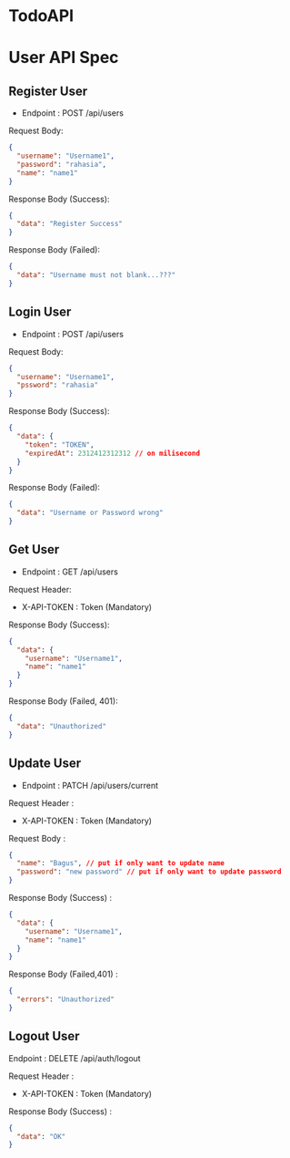 # TodoAPI

 # User API Spec

## Register User

- Endpoint : POST /api/users

Request Body:

```json
{
  "username": "Username1",
  "password": "rahasia",
  "name": "name1"
}
```

Response Body (Success):

```json
{
  "data": "Register Success"
}
```

Response Body (Failed):

```json
{
  "data": "Username must not blank...???"
}
```

## Login User

- Endpoint : POST /api/users

Request Body:

```json
{
  "username": "Username1",
  "pssword": "rahasia"
}
```

Response Body (Success):

```json
{
  "data": {
    "token": "TOKEN",
    "expiredAt": 2312412312312 // on milisecond
  }
}
```

Response Body (Failed):

```json
{
  "data": "Username or Password wrong"
}
```

## Get User

- Endpoint : GET /api/users

Request Header:

- X-API-TOKEN : Token (Mandatory)

Response Body (Success):

```json
{
  "data": {
    "username": "Username1",
    "name": "name1"
  }
}
```

Response Body (Failed, 401):

```json
{
  "data": "Unauthorized"
}
```

## Update User

- Endpoint : PATCH /api/users/current

Request Header :

- X-API-TOKEN : Token (Mandatory)

Request Body :

```json
{
  "name": "Bagus", // put if only want to update name
  "password": "new password" // put if only want to update password
}
```

Response Body (Success) :

```json
{
  "data": {
    "username": "Username1",
    "name": "name1"
  }
}
```

Response Body (Failed,401) :

```json
{
  "errors": "Unauthorized"
}
```

## Logout User

Endpoint : DELETE /api/auth/logout

Request Header :

- X-API-TOKEN : Token (Mandatory)

Response Body (Success) :

```json
{
  "data": "OK"
}
```

